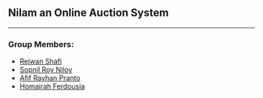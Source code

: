 ## Nilam an Online Auction System
---

### Group Members:
 - [Rejwan Shafi](https://www.linkedin.com/in/rejwan-shafi-905ba32a8/)
 - [Sopnil Roy Niloy](https://github.com/Niloy-Roy23)
 - [Afif Rayhan Pranto](https://github.com/Afifhunter32)
 - [Homairah Ferdousia](https://github.com/HOMAIRAH-FERDOUSIA)